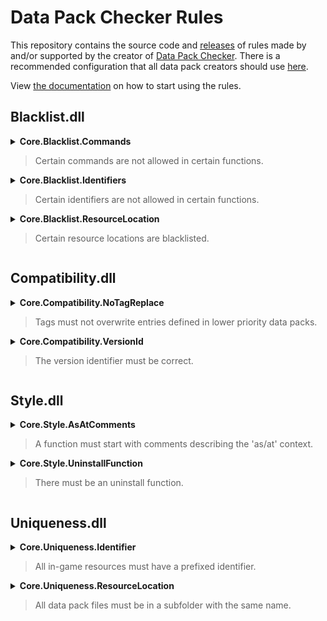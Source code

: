 # Data Pack Checker Rules
This repository contains the source code and [releases](https://github.com/Bertie2011/DataPackCheckerRules/releases) of rules made by and/or supported by the creator of [Data Pack Checker](https://github.com/Bertie2011/DataPackChecker). There is a recommended configuration that all data pack creators should use [here](https://github.com/Bertie2011/DataPackCheckerRules/blob/main/RecommendedConfig.json).

View [the documentation](https://github.com/Bertie2011/DataPackChecker/wiki/For-Data-Pack-Creators) on how to start using the rules.

## Blacklist.dll
<details><summary><b>Core.Blacklist.Commands</b><blockquote>Certain commands are not allowed in certain functions.</blockquote></summary>
Some commands are not allowed in some functions. Each command will be tested with a filter.<br><br>
A filter consists of multiple lists, one for resource location ([#]{namespace}:[path/]{name}) and one for commands. Each list contains regular expressions and the first match determines the verdict based on a + (allow) or - (disallow) prefix.<br><br>
If the first match in the 'resources' list (matching any referencing function/tag) is prefixed with - AND the first match in the 'commands' list is prefixed with -, the command is disallowed.
Each command will produce an error for each of the filters with a double negative match.
</details>
<details><summary><b>Core.Blacklist.Identifiers</b><blockquote>Certain identifiers are not allowed in certain functions.</blockquote></summary>
Some identifiers of in-game resources are not allowed in some functions. Each identifier (e.g. an objective name) will be tested with a filter.<br><br>
A filter consists of multiple lists, one for resource location ([#]{namespace}:[path/]{name}), one for namespaced identifiers and one for plain identifiers. Each list contains regular expressions and the first match determines the verdict based on a + (allow) or - (disallow) prefix.<br><br>
If the first match in the 'resources' list (matching any referencing function/tag) is prefixed with - AND the first match in the 'namespace'/'plain' list is prefixed with -, the identifier is disallowed.<br><br>
Each identifier will produce an error for each of the filters with a double negative match.
</details>
<details><summary><b>Core.Blacklist.ResourceLocation</b><blockquote>Certain resource locations are blacklisted.</blockquote></summary>
Some resource locations are blacklisted. Each resource file path (starting with 'data/') is matched against a list of regular expressions until one matches. Based on a +/- prefix, the file will be allowed or disallowed. If none of the expressions match, the location is allowed. Use [^/]+ to allow any path element.
</details>

## Compatibility.dll
<details><summary><b>Core.Compatibility.NoTagReplace</b><blockquote>Tags must not overwrite entries defined in lower priority data packs.</blockquote></summary>
Setting 'replace' to true in a tag can prevent other data packs from working correctly.
</details>
<details><summary><b>Core.Compatibility.VersionId</b><blockquote>The version identifier must be correct.</blockquote></summary>
The version identifier 'pack_format' in pack.mcmeta has to match the number set in the configuration.
</details>

## Style.dll
<details><summary><b>Core.Style.AsAtComments</b><blockquote>A function must start with comments describing the 'as/at' context.</blockquote></summary>
In each function a certain context is assumed, which includes the meaning of @s, @p and ~ ~ ~. Writing down that context at the top of the function might save some time debugging and help out if the function is revisited in the future. Spacing within the lines is not checked.
</details>
<details><summary><b>Core.Style.UninstallFunction</b><blockquote>There must be an uninstall function.</blockquote></summary>
Providing an uninstall function will help remove traces and leave a clean world behind before the data pack is removed. An uninstall function must contain commands that remove all created in-game resources. The function file can be located in any directory.
</details>

## Uniqueness.dll
<details><summary><b>Core.Uniqueness.Identifier</b><blockquote>All in-game resources must have a prefixed identifier.</blockquote></summary>
In-game resources like scoreboard objectives have to be prefixed to prevent clashes. Only 1 prefix per namespace is allowed and should be separated by any of these characters: . _ -<br>
If a namespace is allowed, all resources must be prefixed by the namespace of the function.<br><br>

Prefixed:
- scoreboard objectives
- tags
- teams

Namespaced:
- bossbars
- data storage

Configuration can be used to extend or overwrite the default rules with a custom set of prefixes and namespaces.
</details>
<details><summary><b>Core.Uniqueness.ResourceLocation</b><blockquote>All data pack files must be in a subfolder with the same name.</blockquote></summary>
Assuming the namespace is author specific, putting all resources in subfolders will prevent clashes with other data packs of the same author. By default each namespace can have its own subfolder, which can be extended or overridden by a list of names in the configuration.
</details>
